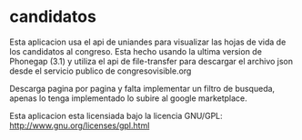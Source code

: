 candidatos
==========

Esta aplicacion usa el api de uniandes para visualizar las hojas de vida de los candidatos al congreso.
Esta hecho usando la ultima version de Phonegap (3.1) y utiliza el api de file-transfer para descargar el archivo json desde 
el servicio publico de congresovisible.org

Descarga pagina por pagina y falta implementar un filtro de busqueda, apenas lo tenga implementado lo subire al google marketplace.


Esta aplicacion esta licensiada bajo la licencia GNU/GPL:
http://www.gnu.org/licenses/gpl.html


